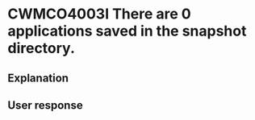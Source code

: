 # CWMCO4003I There are 0 applications saved in the snapshot directory.

## Explanation

## User response